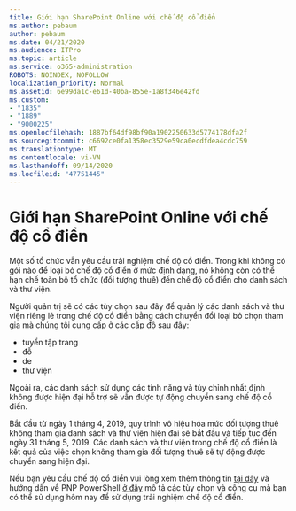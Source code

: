 ```yaml
---
title: Giới hạn SharePoint Online với chế độ cổ điển
ms.author: pebaum
author: pebaum
ms.date: 04/21/2020
ms.audience: ITPro
ms.topic: article
ms.service: o365-administration
ROBOTS: NOINDEX, NOFOLLOW
localization_priority: Normal
ms.assetid: 6e99da1c-e61d-40ba-855e-1a8f346e42fd
ms.custom:
- "1835"
- "1889"
- "9000225"
ms.openlocfilehash: 1887bf64df98bf90a1902250633d5774178dfa2f
ms.sourcegitcommit: c6692ce0fa1358ec3529e59ca0ecdfdea4cdc759
ms.translationtype: MT
ms.contentlocale: vi-VN
ms.lasthandoff: 09/14/2020
ms.locfileid: "47751445"
---
```

# <a name="restrict-sharepoint-online-to-classic-mode"></a>Giới hạn SharePoint Online với chế độ cổ điển

Một số tổ chức vẫn yêu cầu trải nghiệm chế độ cổ điển. Trong khi không có gói nào để loại bỏ chế độ cổ điển ở mức định dạng, nó không còn có thể hạn chế toàn bộ tổ chức (đối tượng thuê) đến chế độ cổ điển cho danh sách và thư viện.

Người quản trị sẽ có các tùy chọn sau đây để quản lý các danh sách và thư viện riêng lẻ trong chế độ cổ điển bằng cách chuyển đổi loại bỏ chọn tham gia mà chúng tôi cung cấp ở các cấp độ sau đây:

- tuyển tập trang
- đỗ
- de
- thư viện

Ngoài ra, các danh sách sử dụng các tính năng và tùy chỉnh nhất định không được hiện đại hỗ trợ sẽ vẫn được tự động chuyển sang chế độ cổ điển.

Bắt đầu từ ngày 1 tháng 4, 2019, quy trình vô hiệu hóa mức đối tượng thuê không tham gia danh sách và thư viện hiện đại sẽ bắt đầu và tiếp tục đến ngày 31 tháng 5, 2019.  Các danh sách và thư viện trong chế độ cổ điển là kết quả của việc chọn không tham gia đối tượng thuê sẽ tự động được chuyển sang hiện đại.

Nếu bạn yêu cầu chế độ cổ điển vui lòng xem thêm thông tin [tại đây](https://techcommunity.microsoft.com/t5/Microsoft-SharePoint-Blog/Delivering-SharePoint-modern-experiences/ba-p/315023) và hướng dẫn về PNP PowerShell [ở đây](https://docs.microsoft.com/sharepoint/dev/transform/modernize-userinterface-lists-and-libraries-optout) mô tả các tùy chọn và công cụ mà bạn có thể sử dụng hôm nay để sử dụng trải nghiệm chế độ cổ điển.
